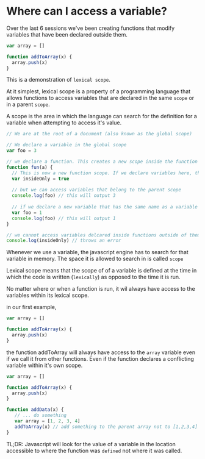 # Where can I access a variable? 

Over the last 6 sessions we've been creating functions that modify variables that have been declared outside them. 

```js
var array = []

function addToArray(x) {
  array.push(x)
}
```

This is a demonstration of `lexical scope`. 

At it simplest, lexical scope is a property of a programming language that allows functions to access 
variables that are declared in the same `scope` or in a parent `scope`.

A scope is the area in which the language can search for the definition for a variable when attempting to access it's value.

```js
// We are at the root of a document (also known as the global scope)

// We declare a variable in the global scope 
var foo = 3

// we declare a function. This creates a new scope inside the function 
function fun(a) {
  // This is now a new function scope. If we declare variables here, they will not be accessible outside this function
  var insideOnly = true 
  
  // but we can access variables that belong to the parent scope 
  console.log(foo) // this will output 3 
  
  // if we declare a new variable that has the same name as a variable in the parent scope, it takes precedence
  var foo = 1
  console.log(foo) // this will output 1
}

// we cannot access variables delcared inside functions outside of them
console.log(insideOnly) // throws an error
```

Whenever we use a variable, the javascript engine has to search for that variable in memory. The space it is allowed to search in is called `scope`

Lexical scope means that the scope of of a variable is defined at the time in which the code is 
written (`lexically`) as opposed to the time it is run.

No matter where or when a function is run, it wil always have access to the variables within its lexical scope. 

in our first example,

```js
var array = []

function addToArray(x) {
  array.push(x)
}
```



the function addToArray will always have access to the `array` variable even if we call it from other functions. 
Even if the function declares a conflicting variable within it's own scope.


```js
var array = []

function addToArray(x) {
  array.push(x)
}

function addData(x) {
   // ... do something
   var array = [1, 2, 3, 4]
   addToArray(x) // add something to the parent array not to [1,2,3,4]
}
```

TL;DR: Javascript will look for the value of a variable in the location accessible to where the function was `defined` not where it was called.






